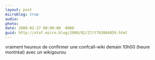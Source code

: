 ```yaml
---
layout: post
microblog: true
audio: 
photo: 
date: 2008-02-27 00:00:00 -0000
guid: http://xtof.micro.blog/2008/02/27/t763864859.html
---
```

vraiment heureux de confirmer une confcall-wiki demain 10h00 (heure montréal) avec un wikigourou

